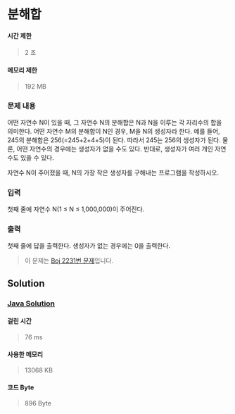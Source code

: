 # 분해합


#### 시간 제한


> 2 초


#### 메모리 제한


> 192 MB


### 문제 내용


어떤 자연수 N이 있을 때, 그 자연수 N의 분해합은 N과 N을 이루는 각 자리수의 합을 의미한다. 어떤 자연수 M의 분해합이 N인 경우, M을 N의 생성자라 한다. 예를 들어, 245의 분해합은 256(=245+2+4+5)이 된다. 따라서 245는 256의 생성자가 된다. 물론, 어떤 자연수의 경우에는 생성자가 없을 수도 있다. 반대로, 생성자가 여러 개인 자연수도 있을 수 있다.

자연수 N이 주어졌을 때, N의 가장 작은 생성자를 구해내는 프로그램을 작성하시오.


### 입력


첫째 줄에 자연수 N(1 ≤ N ≤ 1,000,000)이 주어진다.


### 출력


첫째 줄에 답을 출력한다. 생성자가 없는 경우에는 0을 출력한다.


> 이 문제는 [Boj 2231번 문제](https://www.acmicpc.net/problem/2231)입니다.


## Solution


### [Java Solution](./main.java)


#### 걸린 시간


> 76 ms


#### 사용한 메모리


> 13068 KB


#### 코드 Byte


> 896 Byte
